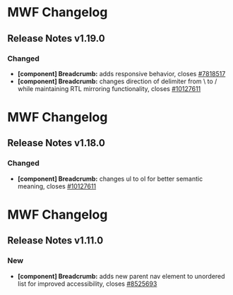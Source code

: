 # MWF Changelog
## Release Notes v1.19.0
### Changed
* **[component] Breadcrumb:** adds responsive behavior, closes [#7818517](https://microsoft.visualstudio.com/DefaultCollection/OSGS/_workitems?id=7818517)
* **[component] Breadcrumb:** changes direction of delimiter from \ to / while maintaining RTL mirroring functionality, closes [#10127611](https://microsoft.visualstudio.com/DefaultCollection/OSGS/_workitems?id=10127611)

# MWF Changelog
## Release Notes v1.18.0
### Changed
* **[component] Breadcrumb:** changes ul to ol for better semantic meaning, closes [#10127611](https://microsoft.visualstudio.com/DefaultCollection/OSGS/_workitems?id=10127611)

# MWF Changelog
## Release Notes v1.11.0
### New
* **[component] Breadcrumb:** adds new parent nav element to unordered list for improved accessibility, closes [#8525693](https://microsoft.visualstudio.com/DefaultCollection/OSGS/_workitems?id=8525693)

